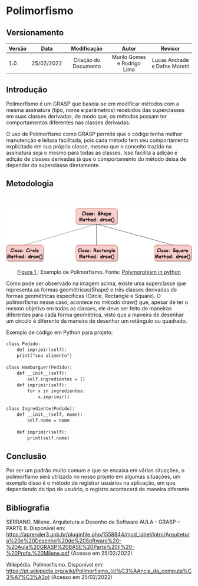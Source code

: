 # Polimorfismo

## Versionamento

| Versão |    Data    |                  Modificação                   |         Autor         |      Revisor       |
| ------ | :--------: | :--------------------------------------------: | :-------------------: | :----------------: |
| 1.0    | 25/02/2022 |              Criação do Documento              | Murilo Gomes e Rodrigo Lima | Lucas Andrade e Dafne Moretti |

## Introdução

Polimorfismo é um GRASP que baseia-se em modificar métodos com a mesma assinatura (tipo, nome e parâmetros) recebidos das superclasses em suas classes derivadas, de modo que, os métodos possam ter comportamentos diferentes nas classes derivadas.

O uso de Polimorfismo como GRASP permite que o código tenha melhor manutenção e leitura facilitada, pois cada método tem seu comportamento explicitado em sua própria classe, mesmo que o conceito trazido na assinatura seja o mesmo para todas as classes. Isso facilita a adição e edição de classes derivadas já que o comportamento do método deixa de depender da superclasse diretamente.

## Metodologia

<br/>

![Exemplo de Polimorfismo](../../assets/images/polimorfismo.png)

<figcaption style="text-align: center"><a href="../../assets/images/polimorfismo.png" >Figura 1 </a>: Exemplo de Polimorfismo. Fonte: <a href="https://www.askpython.com/python/oops/polymorphism-in-python" > Polymorphism in python </a></figcaption>

Como pode ser observado na imagem acima, existe uma superclasse que representa as formas geométricas(Shape) e três classes derivadas de formas geométricas específicas (Circle, Rectangle e Square). O polimorfismo nesse caso, acontece no método draw() que, apesar de ter o mesmo objetivo em todas as classes, ele deve ser feito de maneiras diferentes para cada forma geométrica, visto que a maneira de desenhar um círculo é diferente da maneira de desenhar um retângulo ou quadrado.

Exemplo de código em Python para projeto:

```
class Pedido:
    def imprimir(self):
    print("sou alimento")

class Hamburguer(Pedido):
    def __init__(self):
        self.ingredientes = []
    def imprimir(self):
        for x in ingredientes:
            x.imprimir()

class Ingrediente(Pedido):
    def __init__(self, nome):
        self.nome = nome

    def imprimir(self):
        print(self.nome)
```


## Conclusão

Por ser um padrão muito comum e que se encaixa em várias situações, o polimorfismo será utilizado no nosso projeto em algumas situações, um exemplo disso é o método de registrar usuários na aplicação, em que, dependendo do tipo de usuário, o registro acontecerá de maneira diferente.

## Bibliografia

SERRANO, Milene. Arquitetura e Desenho de Software AULA - GRASP – PARTE II. Disponível em: https://aprender3.unb.br/pluginfile.php/1558844/mod_label/intro/Arquitetura%20e%20Desenho%20de%20Software%20-%20Aula%20GRASP%20BASE%20Parte%20II%20-%20Profa.%20Milene.pdf (Acesso em 25/02/2022)

Wikipédia. Polimorfismo. Disponível em: https://pt.wikipedia.org/wiki/Polimorfismo_(ci%C3%AAncia_da_computa%C3%A7%C3%A3o) (Acesso em 25/02/2022)